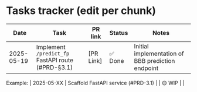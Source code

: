 # Tasks tracker (edit per chunk)

| Date | Task | PR link | Status | Notes |
|------|------|---------|--------|-------|
| 2025-05-19 | Implement `/predict_fp` FastAPI route (#PRD-§3.1) | [PR Link] | ✅ Done | Initial implementation of BBB prediction endpoint |

Example:
| 2025-05-XX | Scaffold FastAPI service (#PRD-3.1) |  | 🟡 WIP |  |

